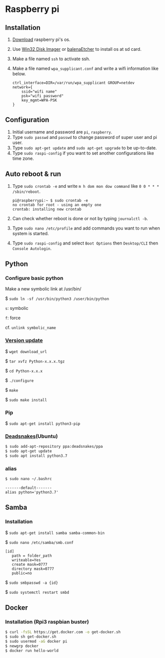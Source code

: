 # Raspberry pi

## Installation

1. [Download](https://www.raspberrypi.org/downloads/) raspberry pi's os.

2. Use [Win32 Disk Imager](https://sourceforge.net/projects/win32diskimager/) or [balenaEtcher](https://www.balena.io/etcher/) to install os at sd card.

3. Make a file named `ssh` to activate ssh.

4. Make a file named `wpa_supplicant.conf` and write a wifi information like below.

   ```
   ctrl_interface=DIR=/var/run/wpa_supplicant GROUP=netdev
   network={
       ssid="wifi name"
       psk="wifi password"
       key_mgmt=WPA-PSK
   }
   ```



## Configuration

1. Initial username and password are `pi`, `raspberry`.
2. Type `sudo passwd` and `passwd` to change password of super user and pi user.
3. Type `sudo apt-get update` and `sudo apt-get upgrade` to be up-to-date.
4. Type `sudo raspi-config` if you want to set another configurations like time zone.



## Auto reboot & run

1. Type `sudo crontab -e` and write `m h dom mon dow command` like `0 0 * * * /sbin/reboot`.

   ```shell
   pi@raspberrypi:~ $ sudo crontab -e
   no crontab for root - using an empty one
   crontab: installing new crontab
   ```

2. Can check whether reboot is done or not by typing `journalctl -b`.

3. Type `sudo nano /etc/profile` and add commands you want to run when system is started.

4. Type `sudo raspi-config` and select `Boot Options` then `Desktop/CLI` then `Console Autologin`.



## Python

### Configure basic python

Make a new symbolic link at /usr/bin/

$ `sudo ln -sf /usr/bin/python3 /user/bin/python`

`s`: symbolic

`f`: force

cf. `unlink symbolic_name`



### [Version update](https://www.python.org/downloads/source/)

$ `wget download_url`

$ `tar xvfz Python-x.x.x.tgz `

$ `cd Python-x.x.x`

$ `./configure`

$ `make`

$ `sudo make install`



### Pip

$ `sudo apt-get install python3-pip`



### [Deadsnakes](https://launchpad.net/~deadsnakes/+archive/ubuntu/ppa)(Ubuntu)

```bash
$ sudo add-apt-repository ppa:deadsnakes/ppa
$ sudo apt-get update
$ sudo apt install python3.7
```



### alias

```bash
$ sudo nano ~/.bashrc
```

```
-------default-------
alias python='python3.7'
```



## Samba

### Installation

$ `sudo apt-get install samba samba-common-bin`

$ `sudo nano /etc/samba/smb.conf`

```
[id]
   path = folder_path
   writeable=Yes
   create mask=0777
   directory mask=0777
   public=no
```

$ `sudo smbpasswd -a {id}`

$ `sudo systemctl restart smbd`



## Docker

### Installation (Rpi3 raspbian buster)

```bash
$ curl -fsSL https://get.docker.com -o get-docker.sh
$ sudo sh get-docker.sh
$ sudo usermod -aG docker pi
$ newgrp docker
$ docker run hello-world
```

